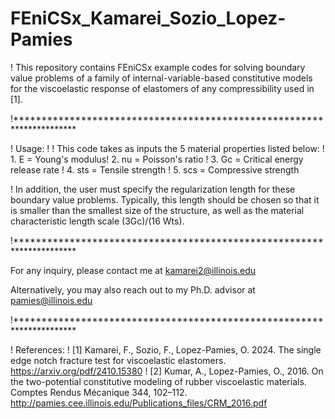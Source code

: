 # FEniCSx_Kamarei_Sozio_Lopez-Pamies

! This repository contains FEniCSx example codes for solving boundary value problems of a family of internal-variable-based constitutive models for the viscoelastic response of elastomers of any compressibility used in [1]. 

!**********************************************************************

! Usage: ! ! This code takes as inputs the 5 material properties listed below: ! 1. E = Young's modulus! 2. nu = Poisson's ratio ! 3. Gc = Critical energy release rate ! 4. sts = Tensile strength ! 5. scs = Compressive strength

! In addition, the user must specify the regularization length for these boundary value problems. Typically, this length should be chosen so that it is smaller than the smallest size of the structure, as well as the material characteristic length scale (3Gc)/(16 Wts).

!**********************************************************************

For any inquiry, please contact me at kamarei2@illinois.edu

Alternatively, you may also reach out to my Ph.D. advisor at pamies@illinois.edu

!**********************************************************************

! References:
! [1] Kamarei, F., Sozio, F., Lopez-Pamies, O. 2024. The single edge notch fracture test for viscoelastic elastomers. https://arxiv.org/pdf/2410.15380
! [2] Kumar, A., Lopez-Pamies, O., 2016. On the two-potential constitutive modeling of rubber viscoelastic materials. Comptes Rendus Mécanique 344, 102–112. http://pamies.cee.illinois.edu/Publications_files/CRM_2016.pdf
